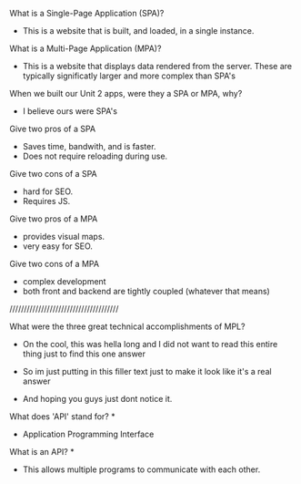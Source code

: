 What is a Single-Page Application (SPA)?

- This is a website that is built, and loaded, in a single instance.

What is a Multi-Page Application (MPA)?

- This is a website that displays data rendered from the server. These are typically significatly larger and more complex than SPA's

When we built our Unit 2 apps, were they a SPA or MPA, why?

- I believe ours were SPA's

Give two pros of a SPA

- Saves time, bandwith, and is faster.
- Does not require reloading during use.

Give two cons of a SPA

- hard for SEO.
- Requires JS.

Give two pros of a MPA

- provides visual maps.
- very easy for SEO.

Give two cons of a MPA

- complex development
- both front and backend are tightly coupled (whatever that means)

//////////////////////////////////////

What were the three great technical accomplishments of MPL?

- On the cool, this was hella long and I did not want to read this entire thing just to find this one answer

- So im just putting in this filler text just to make it look like it's a real answer

- And hoping you guys just dont notice it. 

What does 'API' stand for? *

- Application Programming Interface

What is an API? *

- This allows multiple programs to communicate with each other. 